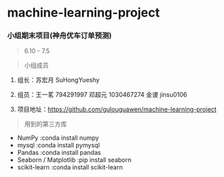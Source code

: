 # machine-learning-project
### 小组期末项目(神舟优车订单预测)
> 6.10 - 7.5

> 小组成员

1. 组长：苏宏月 SuHongYueshy

2. 组员：王一茗 794291997 邓超元 1030467274 金谡 jinsu0106

3. 项目地址：https://github.com/gulouguawen/machine-learning-project

> 用到的第三方库    
   - NumPy  :conda install numpy
   - mysql  :conda install pymysql
   - Pandas :conda install pandas
   - Seaborn / Matplotlib :pip install seaborn
   - scikit-learn :conda install scikit-learn
